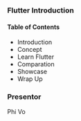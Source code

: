 ### Flutter Introduction

#### Table of Contents

- Introduction
- Concept
- Learn Flutter
- Comparation
- Showcase
- Wrap Up

### Presentor

Phi Vo
